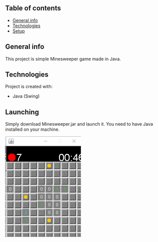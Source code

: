 ## Table of contents
* [General info](#general-info)
* [Technologies](#technologies)
* [Setup](#setup)

## General info
This project is simple Minesweeper game made in Java.
	
## Technologies
Project is created with:
* Java (Swing)

## Launching
Simply download Minesweeper.jar and launch it. You need to have Java installed on your machine.

![Screenshot](screen.png)
